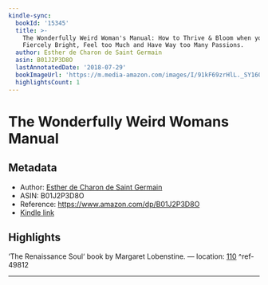 ```yaml
---
kindle-sync:
  bookId: '15345'
  title: >-
    The Wonderfully Weird Woman's Manual: How to Thrive & Bloom when you're
    Fiercely Bright, Feel too Much and Have Way too Many Passions.
  author: Esther de Charon de Saint Germain
  asin: B01J2P3D8O
  lastAnnotatedDate: '2018-07-29'
  bookImageUrl: 'https://m.media-amazon.com/images/I/91kF69zrHlL._SY160.jpg'
  highlightsCount: 1
---
```

# The Wonderfully Weird Womans Manual
## Metadata
* Author: [Esther de Charon de Saint Germain](https://www.amazon.com/Esther-de-Charon-de-Saint-Germain/e/B01J3JGT0I/ref=dp_byline_cont_ebooks_1)
* ASIN: B01J2P3D8O
* Reference: https://www.amazon.com/dp/B01J2P3D8O
* [Kindle link](kindle://book?action=open&asin=B01J2P3D8O)

## Highlights
‘The Renaissance Soul‘ book by Margaret Lobenstine. — location: [110](kindle://book?action=open&asin=B01J2P3D8O&location=110) ^ref-49812

---
